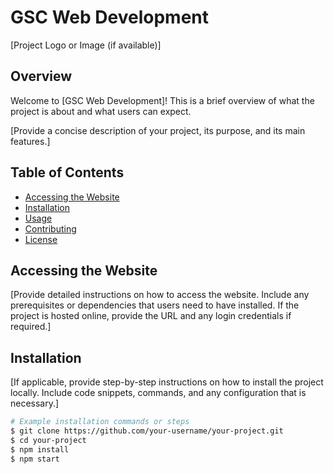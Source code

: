 # GSC Web Development

[Project Logo or Image (if available)]

## Overview

Welcome to [GSC Web Development]! This is a brief overview of what the project is about and what users can expect.

[Provide a concise description of your project, its purpose, and its main features.]

## Table of Contents

- [Accessing the Website](#accessing-the-website)
- [Installation](#installation)
- [Usage](#usage)
- [Contributing](#contributing)
- [License](#license)

## Accessing the Website

[Provide detailed instructions on how to access the website. Include any prerequisites or dependencies that users need to have installed. If the project is hosted online, provide the URL and any login credentials if required.]

## Installation

[If applicable, provide step-by-step instructions on how to install the project locally. Include code snippets, commands, and any configuration that is necessary.]

```bash
# Example installation commands or steps
$ git clone https://github.com/your-username/your-project.git
$ cd your-project
$ npm install
$ npm start
